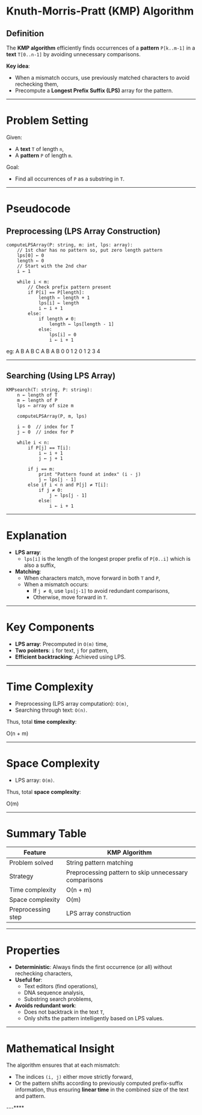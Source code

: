 # Knuth-Morris-Pratt (KMP) Algorithm

## Definition

The **KMP algorithm** efficiently finds occurrences of a **pattern** `P[k..m-1]` in a **text** `T[0..n-1]` by avoiding unnecessary comparisons.

**Key idea**:
- When a mismatch occurs, use previously matched characters to avoid rechecking them,
- Precompute a **Longest Prefix Suffix (LPS)** array for the pattern.

---

# Problem Setting

Given:
- A **text** `T` of length `n`,
- A **pattern** `P` of length `m`.

Goal:
- Find all occurrences of `P` as a substring in `T`.

---

# Pseudocode

## Preprocessing (LPS Array Construction)

```
computeLPSArray(P: string, m: int, lps: array):
    // 1st char has no pattern so, put zero length pattern
    lps[0] ← 0
    length ← 0
    // Start with the 2nd char
    i ← 1

    while i < m:
        // Check prefix pattern present
        if P[i] == P[length]:
            length ← length + 1
            lps[i] ← length
            i ← i + 1
        else:
            if length ≠ 0:
                length ← lps[length - 1]
            else:
                lps[i] ← 0
                i ← i + 1
```
eg: 
    A B A B C A B A B
    0 0 1 2 0 1 2 3 4

---

## Searching (Using LPS Array)

```
KMPsearch(T: string, P: string):
    n ← length of T
    m ← length of P
    lps ← array of size m

    computeLPSArray(P, m, lps)

    i ← 0  // index for T
    j ← 0  // index for P

    while i < n:
        if P[j] == T[i]:
            i ← i + 1
            j ← j + 1

        if j == m:
            print "Pattern found at index" (i - j)
            j ← lps[j - 1]
        else if i < n and P[j] ≠ T[i]:
            if j ≠ 0:
                j ← lps[j - 1]
            else:
                i ← i + 1
```

---

# Explanation

- **LPS array**:
  - `lps[i]` is the length of the longest proper prefix of `P[0..i]` which is also a suffix,
- **Matching**:
  - When characters match, move forward in both `T` and `P`,
  - When a mismatch occurs:
    - If `j ≠ 0`, use `lps[j-1]` to avoid redundant comparisons,
    - Otherwise, move forward in `T`.

---

# Key Components

- **LPS array**: Precomputed in `O(m)` time,
- **Two pointers**: `i` for text, `j` for pattern,
- **Efficient backtracking**: Achieved using LPS.

---

# Time Complexity

- Preprocessing (LPS array computation): `O(m)`,
- Searching through text: `O(n)`.

Thus, total **time complexity**:

O(n + m)


---

# Space Complexity

- LPS array: `O(m)`.

Thus, total **space complexity**:

O(m)


---

# Summary Table

| Feature            | KMP Algorithm                                |
|--------------------|---------------------------------------------|
| Problem solved     | String pattern matching                     |
| Strategy           | Preprocessing pattern to skip unnecessary comparisons |
| Time complexity    | O(n + m)                                     |
| Space complexity   | O(m)                                         |
| Preprocessing step | LPS array construction                      |

---

# Properties

- **Deterministic**: Always finds the first occurrence (or all) without rechecking characters,
- **Useful for**:
  - Text editors (find operations),
  - DNA sequence analysis,
  - Substring search problems,
- **Avoids redundant work**:
  - Does not backtrack in the text `T`,
  - Only shifts the pattern intelligently based on LPS values.

---

# Mathematical Insight

The algorithm ensures that at each mismatch:
- The indices `(i, j)` either move strictly forward,
- Or the pattern shifts according to previously computed prefix-suffix information,
thus ensuring **linear time** in the combined size of the text and pattern.

---****